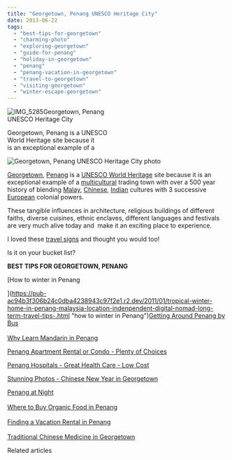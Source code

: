 ```yaml
---
title: "Georgetown, Penang UNESCO Heritage City"
date: 2013-06-22
tags: 
  - "best-tips-for-georgetown"
  - "charming-photo"
  - "exploring-georgetown"
  - "guide-for-penang"
  - "holiday-in-georgetown"
  - "penang"
  - "penang-vacation-in-georgetown"
  - "travel-to-georgetown"
  - "visiting-georgetown"
  - "winter-escape-georgetown"
---
```


![IMG_5285](https://pub-ac94b3f306b24c0dba4238943c97f2e1.r2.dev/6a00e5502a950788330177443b7993970d.jpg)Georgetown, Penang  
UNESCO Heritage City

Georgetown, Penang is a UNESCO  
World Heritage site because it  
is an exceptional example of a

<!--more-->  
![ Georgetown, Penang UNESCO Heritage City photo](https://pub-ac94b3f306b24c0dba4238943c97f2e1.r2.dev/6a00e5502a950788330192ab79fc15970d.jpg)  
  
[Georgetown](https://pub-ac94b3f306b24c0dba4238943c97f2e1.r2.dev/2011/01/family-travel-asia-photo-georgetown-malaysia.html "georgetown penang travel"), [Penang](https://pub-ac94b3f306b24c0dba4238943c97f2e1.r2.dev/2012/03/how-to-find-a-rental-apartment-in-penang-part-1.html "penang apartment finding one") is a [UNESCO World Heritage](http://whc.unesco.org/ "UNESCO world heritage") site because it is an exceptional example of a [multicultural](https://pub-ac94b3f306b24c0dba4238943c97f2e1.r2.dev/2012/06/nomadic-lifestyle-with-children-.html "raising multicultural kids") trading town with over a 500 year history of blending [Malay](https://pub-ac94b3f306b24c0dba4238943c97f2e1.r2.dev/2012/08/ramadan-ends-eid-ul-fitr-festival-begins.html "Malay festival penang"), [Chinese](https://pub-ac94b3f306b24c0dba4238943c97f2e1.r2.dev/2012/04/the-beauty-of-traditional-chinese-culture.html "Chinese culture penang"), [Indian](https://pub-ac94b3f306b24c0dba4238943c97f2e1.r2.dev/2013/02/worlds-best-festival-.html "Indian culture") cultures with 3 successive [European](https://pub-ac94b3f306b24c0dba4238943c97f2e1.r2.dev/2012/02/5-best-european-family-vacations.html "European vacation") colonial powers.  
  
These tangible influences in architecture, religious buildings of different faiths, diverse cuisines, ethnic enclaves, different languages and festivals are very much alive today and  make it an exciting place to experience.  
  
I loved these [travel signs](https://pub-ac94b3f306b24c0dba4238943c97f2e1.r2.dev/2013/03/funniest-signs-around-the-world.html "travel signs") and thought you would too!  
  
Is it on your bucket list?  
  
**BEST TIPS FOR GEORGETOWN, PENANG**  
  
[How to winter in Penang  
  
](https://pub-ac94b3f306b24c0dba4238943c97f2e1.r2.dev/2011/01/tropical-winter-home-in-penang-malaysia-location-indenpendent-digital-nomad-long-term-travel-tips-.html "how to winter in Penang")[Getting Around Penang by Bus](https://pub-ac94b3f306b24c0dba4238943c97f2e1.r2.dev/2012/10/getting-around-penang-by-bus.html "getting around penang  by bus")  
[  
Why Learn Mandarin in Penang](https://pub-ac94b3f306b24c0dba4238943c97f2e1.r2.dev/2012/06/why-learn-mandarin-in-tropical-asia-penang.html "learning mandarin in Penang")  
  
[Penang Apartment Rental or Condo - Plenty of Choices](https://pub-ac94b3f306b24c0dba4238943c97f2e1.r2.dev/2012/04/penang-apartment-or-condo-rental-plenty-of-choices.html "Apartment rental or condo rental in Penang")  
  
[Penang Hospitals - Great Health Care - Low Cost](https://pub-ac94b3f306b24c0dba4238943c97f2e1.r2.dev/2012/07/penang-best-hospitals-great-health-care-at-low-cost.html "Penang best hospitals and health care costs")  
  
[Stunning Photos - Chinese New Year in Georgetown](https://pub-ac94b3f306b24c0dba4238943c97f2e1.r2.dev/2011/02/20-stunning-photos-chinese-new-year-georgetown-penang.html "chinese new year georgetown penang malaysia")  
  
[Penang at Night](https://pub-ac94b3f306b24c0dba4238943c97f2e1.r2.dev/2012/05/penang-at-night.html "Penang at night")  
[  
Where to Buy Organic Food in Penang](https://pub-ac94b3f306b24c0dba4238943c97f2e1.r2.dev/2012/05/penang-at-night.html "where to buy organic food penang")  
[  
Finding a Vacation Rental in Penang](https://pub-ac94b3f306b24c0dba4238943c97f2e1.r2.dev/2012/03/finding-a-vacation-rental-apartment-in-penang-2.html "finding a vacation rental in penang")  
[  
Traditional Chinese Medicine in Georgetown](https://pub-ac94b3f306b24c0dba4238943c97f2e1.r2.dev/2012/10/traditional-chinese-medicine-in-asia.html "traditional chinese medicine in Asia")

Related articles

